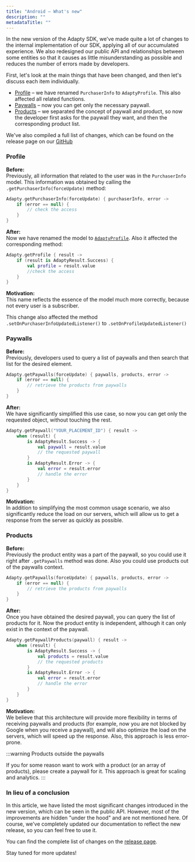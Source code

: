 ```yaml
---
title: "Android – What's new"
description: ""
metadataTitle: ""
---
```


In the new version of the Adapty SDK, we've made quite a lot of changes to the internal implementation of our SDK, applying all of our accumulated experience. We also redesigned our public API and relationships between some entities so that it causes as little misunderstanding as possible and reduces the number of errors made by developers. 

First, let's look at the main things that have been changed, and then let's discuss each item individually.

- [Profile](#profile) – we have renamed `PurchaserInfo` to `AdaptyProfile`. This also affected all related functions.
- [Paywalls](#paywalls) – now you can get only the necessary paywall.
- [Products](#products) – we separated the concept of paywall and product, so now the developer first asks for the paywall they want, and then the corresponding product list.

We've also compiled a full list of changes, which can be found on the release page on our [GitHub](https://github.com/adaptyteam/AdaptySDK-Android/releases/tag/2.0.0)

### Profile

**Before:**  
Previously, all information that related to the user was in the `PurchaserInfo` model. This information was obtained by calling the `.getPurchaserInfo(forceUpdate)` method:

```kotlin title="title="// AdaptySDK 1.x.x""
Adapty.getPurchaserInfo(forceUpdate) { purchaserInfo, error ->
    if (error == null) {
        // check the access 
    }
}
```

**After:**  
Now we have renamed the model to [`AdaptyProfile`](sdk-models#adaptyprofile). Also it affected the corresponding method:

```kotlin title="title="// AdaptySDK 2.0.0""
Adapty.getProfile { result ->
    if (result is AdaptyResult.Success) {
        val profile = result.value
        //check the access
    }
}
```

**Motivation:**  
This name reflects the essence of the model much more correctly, because not every user is a subscriber. 

This change also affected the method `.setOnPurchaserInfoUpdatedListener()` to `.setOnProfileUpdatedListener()`

### Paywalls

**Before:**  
Previously, developers used to query a list of paywalls and then search that list for the desired element.

```kotlin title="title="// AdaptySDK 1.x.x""
Adapty.getPaywalls(forceUpdate) { paywalls, products, error ->
    if (error == null) {
        // retrieve the products from paywalls
    }
}
```

**After:**  
We have significantly simplified this use case, so now you can get only the requested object, without touching the rest. 

```kotlin title="title="// AdaptySDK 2.0.0""
Adapty.getPaywall("YOUR_PLACEMENT_ID") { result ->
    when (result) {
        is AdaptyResult.Success -> {
            val paywall = result.value
            // the requested paywall
        }
        is AdaptyResult.Error -> {
            val error = result.error
            // handle the error
        }
    }
}
```

**Motivation:**  
In addition to simplifying the most common usage scenario, we also significantly reduce the load on our servers, which will allow us to get a response from the server as quickly as possible.

### Products

**Before:**  
Previously the product entity was a part of the paywall, so you could use it right after `.getPaywalls` method was done. Also you could use products out of the paywalls context.

```kotlin title="title="// AdaptySDK 1.x.x""
Adapty.getPaywalls(forceUpdate) { paywalls, products, error ->
    if (error == null) {
        // retrieve the products from paywalls
    }
}
```

**After:**  
Once you have obtained the desired paywall, you can query the list of products for it. Now the product entity is independent, although it can only exist in the context of the paywall.

```kotlin title="title="// AdaptySDK 2.0.0""
Adapty.getPaywallProducts(paywall) { result ->
    when (result) {
        is AdaptyResult.Success -> {
            val products = result.value
            // the requested products
        }
        is AdaptyResult.Error -> {
            val error = result.error
            // handle the error
        }
    }
}
```

**Motivation:**  
We believe that this architecture will provide more flexibility in terms of receiving paywalls and products (for example, now you are not blocked by Google when you receive a paywall), and will also optimize the load on the servers, which will speed up the response. Also, this approach is less error-prone.

:::warning
Products outside the paywalls

If you for some reason want to work with a product (or an array of products), please create a paywall for it. This approach is great for scaling and analytics.
:::

### In lieu of a conclusion

In this article, we have listed the most significant changes introduced in the new version, which can be seen in the public API. However, most of the improvements are hidden "under the hood" and are not mentioned here. Of course, we've completely updated our documentation to reflect the new release, so you can feel free to use it. 

You can find the complete list of changes on the [release page](https://github.com/adaptyteam/AdaptySDK-Android/releases/tag/2.0.0). 

Stay tuned for more updates!